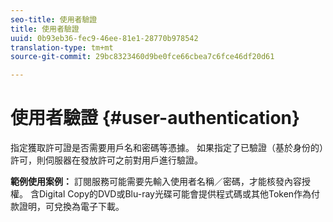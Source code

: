 ```yaml
---
seo-title: 使用者驗證
title: 使用者驗證
uuid: 0b93eb36-fec9-46ee-81e1-28770b978542
translation-type: tm+mt
source-git-commit: 29bc8323460d9be0fce66cbea7c6fce46df20d61

---
```



# 使用者驗證 {#user-authentication}

指定獲取許可證是否需要用戶名和密碼等憑據。 如果指定了已驗證（基於身份的）許可，則伺服器在發放許可之前對用戶進行驗證。

**範例使用案例：** 訂閱服務可能需要先輸入使用者名稱／密碼，才能核發內容授權。 含Digital Copy的DVD或Blu-ray光碟可能會提供程式碼或其他Token作為付款證明，可兌換為電子下載。
